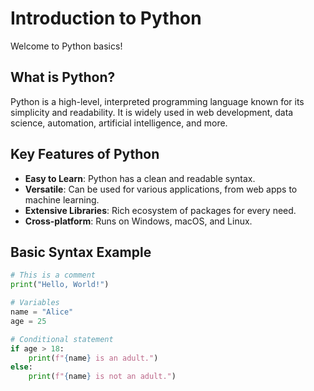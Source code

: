 # Introduction to Python
Welcome to Python basics!

## What is Python?
Python is a high-level, interpreted programming language known for its simplicity and readability. It is widely used in web development, data science, automation, artificial intelligence, and more.

## Key Features of Python
- **Easy to Learn**: Python has a clean and readable syntax.
- **Versatile**: Can be used for various applications, from web apps to machine learning.
- **Extensive Libraries**: Rich ecosystem of packages for every need.
- **Cross-platform**: Runs on Windows, macOS, and Linux.

## Basic Syntax Example
```python
# This is a comment
print("Hello, World!")

# Variables
name = "Alice"
age = 25

# Conditional statement
if age > 18:
    print(f"{name} is an adult.")
else:
    print(f"{name} is not an adult.")
